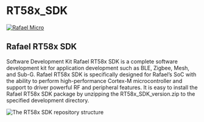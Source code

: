 # RT58x_SDK
[![Rafael Micro](./rafael_docs/images/rafael_logo.jpg)](https://www.rafaelmicro.com/)
## Rafael RT58x SDK

Software Development Kit
Rafael RT58x SDK is a complete software development kit for application development such as BLE, Zigbee, Mesh, and Sub-G.
Rafael RT58x SDK is specifically designed for Rafael’s SoC with the ability to perform high-performance Cortex-M microcontroller and support to driver powerful RF and peripheral features.
It is easy to install the Rafael RT58x SDK package by unzipping the RT58x_SDK_version.zip to the specified development directory.

![The RT58x SDK repository structure](./rafael_docs/images/sdk_repo.png)




